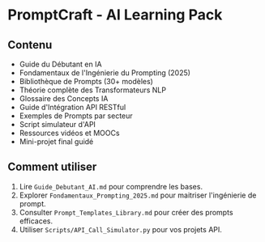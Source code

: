# PromptCraft - AI Learning Pack

## Contenu
- Guide du Débutant en IA
- Fondamentaux de l'Ingénierie du Prompting (2025)
- Bibliothèque de Prompts (30+ modèles)
- Théorie complète des Transformateurs NLP
- Glossaire des Concepts IA
- Guide d'Intégration API RESTful
- Exemples de Prompts par secteur
- Script simulateur d'API
- Ressources vidéos et MOOCs
- Mini-projet final guidé

## Comment utiliser
1. Lire `Guide_Debutant_AI.md` pour comprendre les bases.
2. Explorer `Fondamentaux_Prompting_2025.md` pour maitriser l'ingénierie de prompt.
3. Consulter `Prompt_Templates_Library.md` pour créer des prompts efficaces.
4. Utiliser `Scripts/API_Call_Simulator.py` pour vos projets API.
